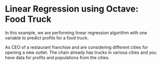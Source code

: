 # Linear Regression using Octave: Food Truck

In this example, we are performing linear regression algorithm with one
variable to predict profits for a food truck.

As CEO of a restaurant franchise and are considering different cities
for opening a new outlet. The chain already has trucks in various cities
and you have data for profits and populations from the cities.